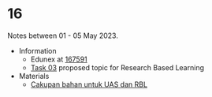 # 16
Notes between 01 - 05 May 2023.

- Information
  + Edunex at [167591](https://edunex.itb.ac.id/courses/44705/preview/167591)
  + [Task 03](https://github.com/dudung/fi4002-01-2022-2/issues/9) proposed topic for Research Based Learning
- Materials
  + [Cakupan bahan untuk UAS dan RBL](20230502-0.jpeg)
